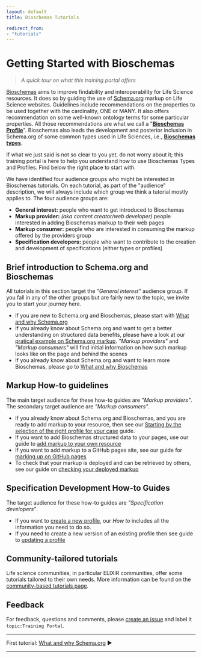 ```yaml
---
layout: default
title: Bioschemas Tutorials

redirect_from:
- "tutorials"
---
```


# Getting Started with Bioschemas
>_A quick tour on what this training portal offers_


[Bioschemas](/) aims to improve findability and interoperability for Life Science resources. It does so by guiding the use of [Schema.org](https://schema.org/) markup on Life Science websites. Guidelines include recommendations on the properties to be used together with the cardinality, ONE or MANY. It also offers recommendation on some well-known ontology terms for some particular properties. All those recommendations are what we call a "[__Bioschemas Profile__](/profiles)". Bioschemas also leads the development and posterior inclusion in Schema.org of some common types used in Life Sciences, i.e., [__Bioschemas types__](/types).

If what we just said is not so clear to you yet, do not worry about it; this training portal is here to help you understand how to use Bioschemas Types and Profiles. Find below the right place to start with.

We have identified four audience groups who might be interested in Bioschemas tutorials. On each tutorial, as part of the "audience" description, we will always include which group we think a tutorial mostly applies to. The four audience groups are:
* __General interest:__ people who want to get introduced to Bioschemas
* __Markup provider:__ _(aka content creator/web developer)_ people interested in adding Bioschemas markup to their web pages
* __Markup consumer:__ people who are interested in consuming the markup offered by the providers group
* __Specification developers:__ people who want to contribute to the creation and development of specifications (either types or profiles)

## Brief introduction to Schema.org and Bioschemas

All tutorials in this section target the _"General interest"_ audience group. If you fall in any of the other groups but are fairly new to the topic, we invite you to start your journey here.

- If you are new to Schema.org and Bioschemas, please start with [What and why Schema.org](./what_why_schema)
- If you already know about Schema.org and want to get a better understanding on structured data benefits, please have a look at our [pratical example on Schema.org markup](./markup_examples). _"Markup providers"_ and _"Markup consumers"_ will find initial information on how such markup looks like on the page and behind the scenes
- If you already know about Schema.org and want to learn more Bioschemas, please go to [What and why Bioschemas](./what_why_bioschemas)

## Markup How-to guidelines

The main target audience for these how-to guides are _"Markup providers"_. The secondary target audience are _"Markup consumers"_.

- If you already know about Schema.org and Bioschemas, and you are ready to add markup to your resource, then see our [Starting by the selection of the right profile for your case](./howto/howto_right_profile) guide.
- If you want to add Bioschemas structured data to your pages, use our guide to [add markup to your own resource](./howto/howto_add_markup)
- If you want to add markup to a GitHub pages site, see our guide for [marking up on GitHub pages](./howto/howto_add_github)
- To check that your markup is deployed and can be retrieved by others, see our guide on [checking your deployed markup](./howto/howto_check_deploy)

## Specification Development How-to Guides

The target audience for these how-to guides are _"Specification developers"_.

- If you want to [create a new profile](./howto/howto_create_new_profile), our _How to_ includes all the information you need to do so.
- If you need to create a new version of an existing profile then see guide to [updating a profile](./howto/howto_new_profile_version)

## Community-tailored tutorials

Life science communities, in particular ELIXIR communities, offer some tutorials tailored to their own needs. More information can be found on the [community-based tutorials page](./community_tutorials).

## Feedback
For feedback, questions and comments, please [create an issue](https://github.com/Bioschemas/specifications/labels/topic%3ATrainingPortal) and label it `topic:Training Portal`.

***
First tutorial: [What and why Schema.org](what_why_schema) &#9654;

***
